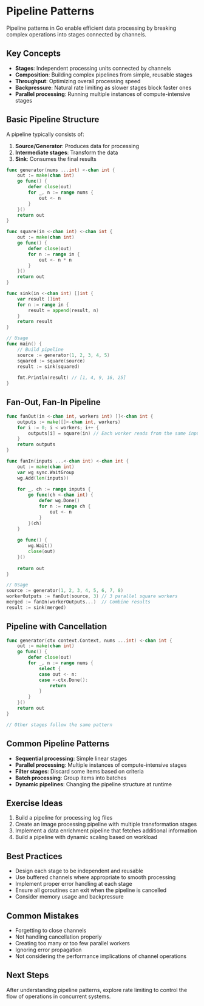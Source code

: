 # Pipeline Patterns

Pipeline patterns in Go enable efficient data processing by breaking complex operations into stages connected by channels.

## Key Concepts

- **Stages**: Independent processing units connected by channels
- **Composition**: Building complex pipelines from simple, reusable stages
- **Throughput**: Optimizing overall processing speed
- **Backpressure**: Natural rate limiting as slower stages block faster ones
- **Parallel processing**: Running multiple instances of compute-intensive stages

## Basic Pipeline Structure

A pipeline typically consists of:
1. **Source/Generator**: Produces data for processing
2. **Intermediate stages**: Transform the data
3. **Sink**: Consumes the final results

```go
func generator(nums ...int) <-chan int {
    out := make(chan int)
    go func() {
        defer close(out)
        for _, n := range nums {
            out <- n
        }
    }()
    return out
}

func square(in <-chan int) <-chan int {
    out := make(chan int)
    go func() {
        defer close(out)
        for n := range in {
            out <- n * n
        }
    }()
    return out
}

func sink(in <-chan int) []int {
    var result []int
    for n := range in {
        result = append(result, n)
    }
    return result
}

// Usage
func main() {
    // Build pipeline
    source := generator(1, 2, 3, 4, 5)
    squared := square(source)
    result := sink(squared)
    
    fmt.Println(result) // [1, 4, 9, 16, 25]
}
```

## Fan-Out, Fan-In Pipeline

```go
func fanOut(in <-chan int, workers int) []<-chan int {
    outputs := make([]<-chan int, workers)
    for i := 0; i < workers; i++ {
        outputs[i] = square(in) // Each worker reads from the same input
    }
    return outputs
}

func fanIn(inputs ...<-chan int) <-chan int {
    out := make(chan int)
    var wg sync.WaitGroup
    wg.Add(len(inputs))
    
    for _, ch := range inputs {
        go func(ch <-chan int) {
            defer wg.Done()
            for n := range ch {
                out <- n
            }
        }(ch)
    }
    
    go func() {
        wg.Wait()
        close(out)
    }()
    
    return out
}

// Usage
source := generator(1, 2, 3, 4, 5, 6, 7, 8)
workerOutputs := fanOut(source, 3) // 3 parallel square workers
merged := fanIn(workerOutputs...)  // Combine results
result := sink(merged)
```

## Pipeline with Cancellation

```go
func generator(ctx context.Context, nums ...int) <-chan int {
    out := make(chan int)
    go func() {
        defer close(out)
        for _, n := range nums {
            select {
            case out <- n:
            case <-ctx.Done():
                return
            }
        }
    }()
    return out
}

// Other stages follow the same pattern
```

## Common Pipeline Patterns

- **Sequential processing**: Simple linear stages
- **Parallel processing**: Multiple instances of compute-intensive stages
- **Filter stages**: Discard some items based on criteria
- **Batch processing**: Group items into batches
- **Dynamic pipelines**: Changing the pipeline structure at runtime

## Exercise Ideas

1. Build a pipeline for processing log files
2. Create an image processing pipeline with multiple transformation stages
3. Implement a data enrichment pipeline that fetches additional information
4. Build a pipeline with dynamic scaling based on workload

## Best Practices

- Design each stage to be independent and reusable
- Use buffered channels where appropriate to smooth processing
- Implement proper error handling at each stage
- Ensure all goroutines can exit when the pipeline is cancelled
- Consider memory usage and backpressure

## Common Mistakes

- Forgetting to close channels
- Not handling cancellation properly
- Creating too many or too few parallel workers
- Ignoring error propagation
- Not considering the performance implications of channel operations

## Next Steps

After understanding pipeline patterns, explore rate limiting to control the flow of operations in concurrent systems. 